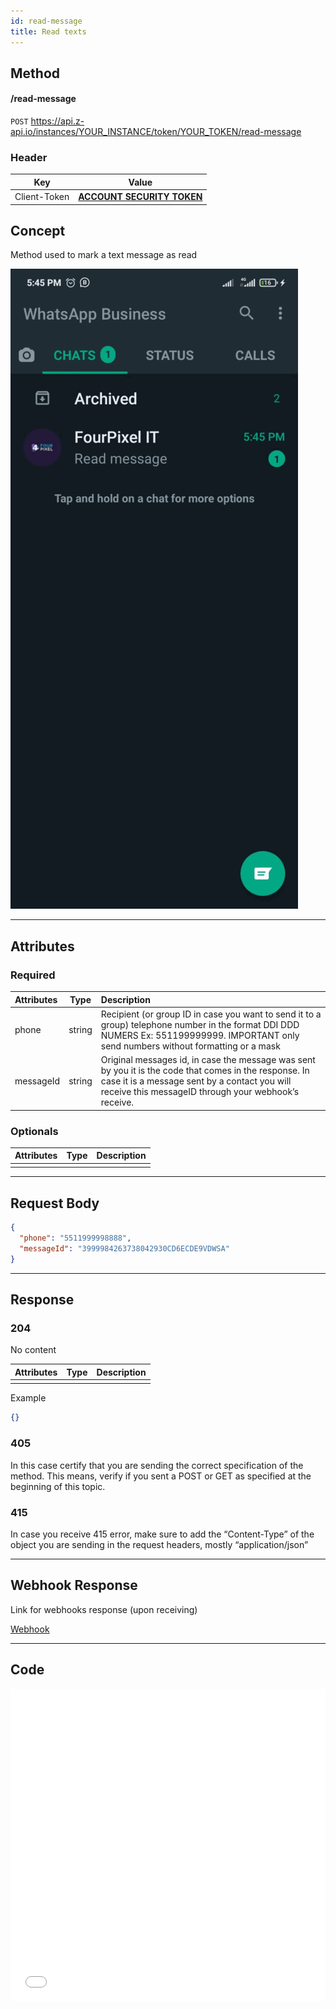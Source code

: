 ```yaml
---
id: read-message
title: Read texts 
---
```


## Method 

#### /read-message

`POST` https://api.z-api.io/instances/YOUR_INSTANCE/token/YOUR_TOKEN/read-message

### Header

|      Key       |            Value            |
| :------------: |     :-----------------:     |
|  Client-Token  | **[ACCOUNT SECURITY TOKEN](../security/client-token)** |



## Concept 

Method used to mark a text message as read 

![image](../../../../../video/Readtexts.gif)

---

## Attributes

### Required 

| Attributes | Type | Description  |
| :-- | :-: | :-- |
| phone | string | Recipient (or group ID in case you want to send it to a group) telephone number in the format DDI DDD NUMERS Ex: 551199999999. IMPORTANT  only send numbers without formatting or a mask  |
| messageId | string | Original messages id, in case the message was sent by you it is the code that comes in the response. In case it is a message sent by a contact you will receive this messageID through your webhook’s receive. |

### Optionals 

| Attributes | Type | Description |
| :-------- | :--: | :-------- |
|           |      |           |

---

## Request Body

```json
{
  "phone": "5511999998888",
  "messageId": "3999984263738042930CD6ECDE9VDWSA"
}
```

---

## Response

### 204

No content

| Attributes | Type | Description |
| :-------- | :--- | :-------- |
|           |      |           |

Example 

```json
{}
```

### 405

In this case certify that you are sending the correct specification of the method. This means, verify if you sent a POST or GET as specified at the beginning of this topic.
### 415

In case you receive 415 error, make sure to add the “Content-Type” of the object you are sending in the request headers, mostly “application/json”

---

## Webhook Response

Link for webhooks response (upon receiving)

[Webhook](../webhooks/on-message-received#response)

---

## Code

<iframe src="//api.apiembed.com/?source=https://raw.githubusercontent.com/Z-API/z-api-docs/main/json-examples/read-message.json&targets=all" frameborder="0" scrolling="no" width="100%" height="500px" seamless></iframe>
